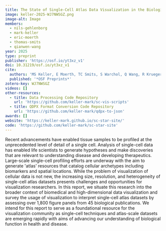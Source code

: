 ```yaml
---
title: The State of Single-Cell Atlas Data Visualization in the Biological Literature
image: keller-2025-WJ7NWSGZ.png
image-alt: Image
members:
  - nils-gehlenborg
  - mark-keller
  - eric-moerth
  - thomas-smits
  - qianwen-wang
year: 2025
type: preprint
publisher: 'https://osf.io/yt3xz_v1'
doi: 10.31219/osf.io/yt3xz_v1
cite:
  authors: 'MS Keller, E Moerth, TC Smits, S Warchol, Q Wang, R Krueger, H Pfister, N Gehlenborg'
  published: '*OSF Preprints*'
zotero-key: WJ7NWSGZ
videos: []
other-resources:
  - title: Data Processing Code Repository
    url: 'https://github.com/keller-mark/sc-vis-scripts'
  - title: QDPX Format Conversion Code Repository
    url: 'https://github.com/keller-mark/qdpx-to-json'
awards: []
website: 'https://keller-mark.github.io/sc-star-site/'
code: 'https://github.com/keller-mark/sc-star-site'
---
```

Recent advancements have enabled tissue samples to be profiled at the unprecedented level of detail of a single cell. Analysis of single-cell data has enabled life scientists to generate hypotheses and make discoveries that are relevant to understanding disease and developing therapeutics. Large-scale single-cell profiling efforts are underway with the aim to generate 'atlas' resources that catalog cellular archetypes including biomarkers and spatial locations. While the problem of visualization of cellular data is not new, the increasing size, resolution, and heterogeneity of single-cell atlas datasets presents challenges and opportunities for visualization researchers. In this report, we situate this research into the broader context of biomedical and high-dimensional data visualization and survey the usage of visualization to interpret single-cell atlas datasets by assessing over 1,800 figure panels from 45 biological publications. We intend for this report to serve as a foundational resource for the visualization community as single-cell techniques and atlas-scale datasets are emerging rapidly with aims of advancing our understanding of biological function in health and disease.
